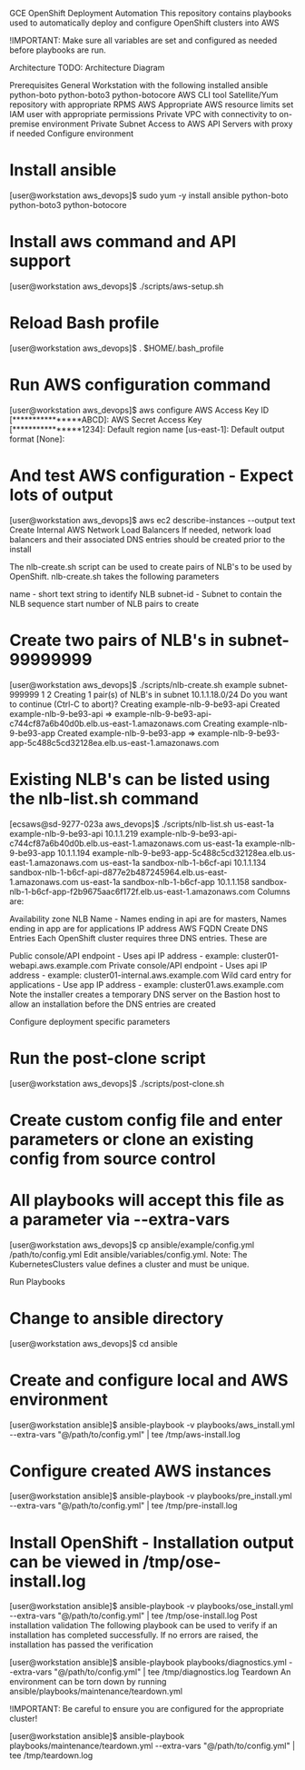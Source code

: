 GCE OpenShift Deployment Automation
This repository contains playbooks used to automatically deploy and configure OpenShift clusters into AWS

!IMPORTANT: Make sure all variables are set and configured as needed before playbooks are run.

Architecture
TODO: Architecture Diagram

Prerequisites
General
Workstation with the following installed
ansible
python-boto
python-boto3
python-botocore
AWS CLI tool
Satellite/Yum repository with appropriate RPMS
AWS
Appropriate AWS resource limits set
IAM user with appropriate permissions
Private VPC with connectivity to on-premise environment
Private Subnet
Access to AWS API Servers with proxy if needed
Configure environment
# Install ansible
[user@workstation aws_devops]$ sudo yum -y install ansible python-boto python-boto3 python-botocore

# Install aws command and API support
[user@workstation aws_devops]$ ./scripts/aws-setup.sh

# Reload Bash profile
[user@workstation aws_devops]$ . $HOME/.bash_profile

# Run AWS configuration command
[user@workstation aws_devops]$ aws configure
AWS Access Key ID [****************ABCD]:
AWS Secret Access Key [****************1234]:
Default region name [us-east-1]:
Default output format [None]:

# And test AWS configuration - Expect lots of output
[user@workstation aws_devops]$ aws ec2 describe-instances --output text
Create Internal AWS Network Load Balancers
If needed, network load balancers and their associated DNS entries should be created prior to the install

The nlb-create.sh script can be used to create pairs of NLB's to be used by OpenShift. nlb-create.sh takes the following parameters

name - short text string to identify NLB
subnet-id - Subnet to contain the NLB
sequence start
number of NLB pairs to create
# Create two pairs of NLB's in subnet-99999999
[user@workstation aws_devops]$ ./scripts/nlb-create.sh example subnet-999999 1 2 
Creating 1 pair(s) of NLB's in subnet 10.1.1.18.0/24
Do you want to continue (Ctrl-C to abort)?
Creating example-nlb-9-be93-api
Created example-nlb-9-be93-api => example-nlb-9-be93-api-c744cf87a6b40d0b.elb.us-east-1.amazonaws.com
Creating example-nlb-9-be93-app
Created example-nlb-9-be93-app => example-nlb-9-be93-app-5c488c5cd32128ea.elb.us-east-1.amazonaws.com

# Existing NLB's can be listed using the nlb-list.sh command
[ecsaws@sd-9277-023a aws_devops]$ ./scripts/nlb-list.sh
us-east-1a example-nlb-9-be93-api 10.1.1.219 example-nlb-9-be93-api-c744cf87a6b40d0b.elb.us-east-1.amazonaws.com
us-east-1a example-nlb-9-be93-app 10.1.1.194 example-nlb-9-be93-app-5c488c5cd32128ea.elb.us-east-1.amazonaws.com
us-east-1a sandbox-nlb-1-b6cf-api 10.1.1.134 sandbox-nlb-1-b6cf-api-d877e2b487245964.elb.us-east-1.amazonaws.com
us-east-1a sandbox-nlb-1-b6cf-app 10.1.1.158 sandbox-nlb-1-b6cf-app-f2b9675aac6f172f.elb.us-east-1.amazonaws.com
Columns are:

Availability zone
NLB Name - Names ending in api are for masters, Names ending in app are for applications
IP address
AWS FQDN
Create DNS Entries
Each OpenShift cluster requires three DNS entries. These are

Public console/API endpoint - Uses api IP address - example: cluster01-webapi.aws.example.com
Private console/API endpoint - Uses api IP address - example: cluster01-internal.aws.example.com
Wild card entry for applications - Use app IP address - example: cluster01.aws.example.com
Note the installer creates a temporary DNS server on the Bastion host to allow an installation before the DNS entries are created

Configure deployment specific parameters
# Run the post-clone script
[user@workstation aws_devops]$ ./scripts/post-clone.sh

# Create custom config file and enter parameters or clone an existing config from source control
# All playbooks will accept this file as a parameter via --extra-vars
[user@workstation aws_devops]$ cp ansible/example/config.yml /path/to/config.yml
Edit ansible/variables/config.yml.
Note: The KubernetesClusters value defines a cluster and must be unique.

Run Playbooks
# Change to ansible directory
[user@workstation aws_devops]$ cd ansible

# Create and configure local and AWS environment
[user@workstation ansible]$ ansible-playbook -v playbooks/aws_install.yml --extra-vars "@/path/to/config.yml" | tee /tmp/aws-install.log

# Configure created AWS instances
[user@workstation ansible]$ ansible-playbook -v playbooks/pre_install.yml --extra-vars "@/path/to/config.yml" | tee /tmp/pre-install.log

# Install OpenShift - Installation output can be viewed in /tmp/ose-install.log
[user@workstation ansible]$ ansible-playbook -v playbooks/ose_install.yml --extra-vars "@/path/to/config.yml" | tee /tmp/ose-install.log
Post installation validation
The following playbook can be used to verify if an installation has completed successfully. If no errors are raised, the installation has passed the verification

[user@workstation ansible]$ ansible-playbook playbooks/diagnostics.yml --extra-vars "@/path/to/config.yml" | tee /tmp/diagnostics.log
Teardown
An environment can be torn down by running ansible/playbooks/maintenance/teardown.yml

!IMPORTANT: Be careful to ensure you are configured for the appropriate cluster!

[user@workstation ansible]$ ansible-playbook playbooks/maintenance/teardown.yml --extra-vars "@/path/to/config.yml" | tee /tmp/teardown.log
